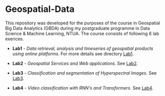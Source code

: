 # Geospatial-Data
This repository was developed for the purposes of the course in Geospatial Big Data Analytics (GBDA)
during my postgraduate programme in Data Science & Machine Learning, NTUA. The course consists of following 6 lab exerices.


- <b>Lab1</b> - *Data retrieval, analysis and timeseries of geospatial products using online platforms*. For more details see directory <a href="https://github.com/ChrisNick92/Geospatial-Data/tree/main/Lab1">Lab1</a>.

- <b>Lab2</b> - *Geospatial Services and Web applications*. See <a href="https://github.com/ChrisNick92/Geospatial-Data/tree/main/Lab2">Lab2</a>.

- <b>Lab3</b> - *Classification and segmentation of Hyperspectral Images*. See <a href = "https://github.com/ChrisNick92/Geospatial-Data/tree/main/Lab3">Lab3</a>.

- <b>Lab4</b> - *Video classification with RNN's and Transformers*. See <a href = "https://github.com/ChrisNick92/Geospatial-Data/tree/main/Lab4">Lab4</a>.
